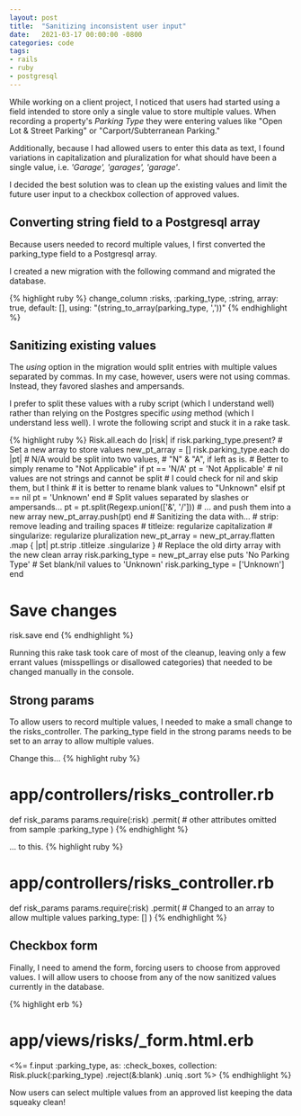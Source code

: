```yaml
---
layout: post
title:  "Sanitizing inconsistent user input"
date:   2021-03-17 00:00:00 -0800
categories: code
tags:
- rails
- ruby
- postgresql
---
```

While working on a client project, I noticed that users had started using a field intended to store only a single value to store multiple values. When recording a property's *Parking Type* they were entering values like "Open Lot & Street Parking" or "Carport/Subterranean Parking."

Additionally, because I had allowed users to enter this data as text, I found variations in capitalization and pluralization for what should have been a single value, i.e. *'Garage', 'garages', 'garage'*.

I decided the best solution was to clean up the existing values and limit the future user input to a checkbox collection of approved values.

## Converting string field to a Postgresql array
Because users needed to record multiple values, I first converted the parking_type field to a Postgresql array.

I created a new migration with the following command and migrated the database.

{% highlight ruby %}
  change_column :risks,
                :parking_type,
                :string,
                array: true,
                default: [],
                using: "(string_to_array(parking_type, ','))"
{% endhighlight %}

## Sanitizing existing values
The *using* option in the migration would split entries with multiple values separated by commas. In my case, however, users were not using commas. Instead, they favored slashes and ampersands.

I prefer to split these values with a ruby script (which I understand well) rather than relying on the Postgres specific *using* method (which I understand less well). I wrote the following script and stuck it in a rake task.

{% highlight ruby %}
Risk.all.each do |risk|
  if risk.parking_type.present?
    # Set a new array to store values
    new_pt_array = []
    risk.parking_type.each do |pt|
      # N/A would be split into two values,
      # "N" & "A", if left as is.
      # Better to simply rename to "Not Applicable"
      if pt == 'N/A'
        pt = 'Not Applicable'
      # nil values are not strings and cannot be split
      # I could check for nil and skip them, but I think
      # it is better to rename blank values to "Unknown"
      elsif pt == nil
        pt = 'Unknown'
      end
      # Split values separated by slashes or ampersands...
      pt = pt.split(Regexp.union(['&', '/']))
      # ... and push them into a new array
      new_pt_array.push(pt)
    end
    # Sanitizing the data with...
    # strip:        remove leading and trailing spaces
    # titleize:     regularize capitalization
    # singularize:  regularize pluralization
    new_pt_array = new_pt_array.flatten
                               .map { |pt| pt.strip
                                             .titleize
                                             .singularize }
    # Replace the old dirty array with the new clean array
    risk.parking_type = new_pt_array
  else
    puts 'No Parking Type'
    # Set blank/nil values to 'Unknown'
    risk.parking_type = ['Unknown']
  end
  # Save changes
  risk.save
end
{% endhighlight %}

Running this rake task took care of most of the cleanup, leaving only a few errant values (misspellings or disallowed categories) that needed to be changed manually in the console.

## Strong params
To allow users to record multiple values, I needed to make a small change to the risks_controller. The parking_type field in the strong params needs to be set to an array to allow multiple values.

Change this...
{% highlight ruby %}
# app/controllers/risks_controller.rb
def risk_params
    params.require(:risk)
          .permit(
            # other attributes omitted from sample
            :parking_type
          )
{% endhighlight %}

... to this.
{% highlight ruby %}
# app/controllers/risks_controller.rb
def risk_params
    params.require(:risk)
          .permit(
            # Changed to an array to allow multiple values
            parking_type: []
          )
{% endhighlight %}

## Checkbox form
Finally, I need to amend the form, forcing users to choose from approved values. I will allow users to choose from any of the now sanitized values currently in the database.

{% highlight erb %}
# app/views/risks/_form.html.erb
<%= f.input :parking_type,
                as: :check_boxes,
                collection: Risk.pluck(:parking_type)
                                .reject(&:blank)
                                .uniq
                                .sort %>
{% endhighlight %}

Now users can select multiple values from an approved list keeping the data squeaky clean!